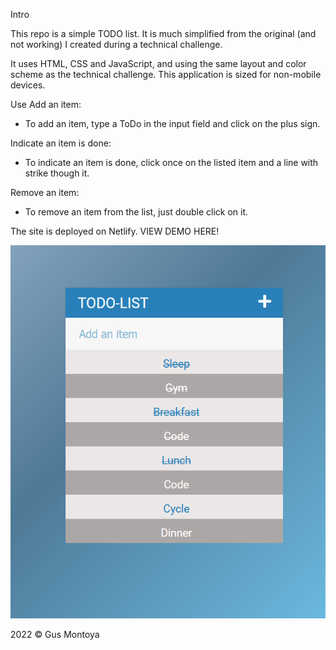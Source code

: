 Intro

This repo is a simple TODO list. It is much simplified from the original (and not working) I created during a technical challenge.

It uses HTML, CSS and JavaScript, and using the same layout and color scheme as the technical challenge. This application is sized for non-mobile devices.

Use
Add an item:
- To add an item, type a ToDo in the input field and click on the plus sign. 

Indicate an item is done:
- To indicate an item is done, click once on the listed item and a line with strike though it. 

Remove an item:
- To remove an item from the list, just double click on it. 

The site is deployed on Netlify. VIEW DEMO HERE!

<img src="https://github.com/gusmontoya/TODO-List/blob/main/images/Profile.png" alt="TODO-profile">

2022 © Gus Montoya